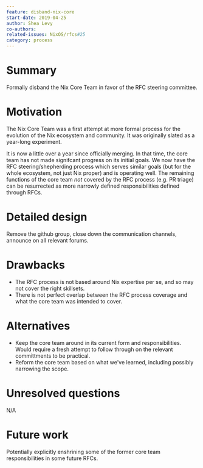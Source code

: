 ```yaml
---
feature: disband-nix-core
start-date: 2019-04-25
author: Shea Levy
co-authors:
related-issues: NixOS/rfcs#25
category: process
---
```


# Summary
[summary]: #summary

Formally disband the Nix Core Team in favor of the RFC steering
committee.

# Motivation
[motivation]: #motivation

The Nix Core Team was a first attempt at more formal process for the
evolution of the Nix ecosystem and community. It was originally slated
as a year-long experiment.

It is now a little over a year since officially merging. In that time,
the core team has not made signifcant progress on its initial goals.
We now have the RFC steering/shepherding process which serves similar
goals (but for the whole ecosystem, not just Nix proper) and is
operating well. The remaining functions of the core team *not* covered
by the RFC process (e.g. PR triage) can be resurrected as more
narrowly defined responsibilities defined through RFCs.

# Detailed design
[design]: #detailed-design

Remove the github group, close down the communication channels,
announce on all relevant forums.

# Drawbacks
[drawbacks]: #drawbacks

* The RFC process is not based around Nix expertise per se, and so may
  not cover the right skillsets.
* There is not perfect overlap between the RFC process coverage and
  what the core team was intended to cover.

# Alternatives
[alternatives]: #alternatives

* Keep the core team around in its current form and responsibilities.
  Would require a fresh attempt to follow through on the relevant
  committments to be practical.
* Reform the core team based on what we've learned, including possibly
  narrowing the scope.

# Unresolved questions
[unresolved]: #unresolved-questions

N/A

# Future work
[future]: #future-work

Potentially explicitly enshrining some of the former core team
responsibilities in some future RFCs.
